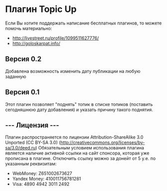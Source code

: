 Плагин Topic Up
=================
  Если Вы хотите поддержать написание бесплатных плагинов, то можете помочь материально:

  - http://livestreet.ru/profile/1099511627776/
  - http://goloskarpat.info/

Версия 0.2
----------------
  Добавлена возможность изменить дату публикации на любую заданную


Версия 0.1
----------------

  Этот плагин позволяет "поднять" топик в списке топиков (поставить сегодняшнюю дату добавления) 
  и указать причину такого поднятия.

--- Лицензия ---
----------------

  Плагин распространяется по лицензии Attribution-ShareAlike 3.0 Unported (CC BY-SA 3.0) (http://creativecommons.org/licenses/by-sa/3.0/deed.ru)
  Обязательным условием использования плагина является наличие активной ссылки на сайт спонсора, которая уже прописана в плагине.
  Отключить ссылку можно за донейт от 5 у.е. по указанным реквизитам:
   - WebMoney: Z651002673627
   - Yandex Money: 410011756781281
   - Visa: 4890 4942 3011 2492
